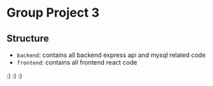 # Group Project 3

## Structure

- `backend`: contains all backend express api and mysql related code
- `frontend`: contains all frontend react code

:) :) :)
